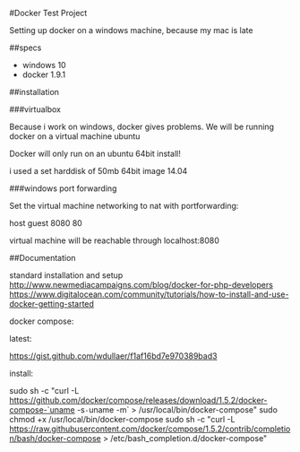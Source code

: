 #Docker Test Project

Setting up docker on a windows machine, because my mac is late

##specs
- windows 10
- docker 1.9.1

##installation

###virtualbox

Because i work on windows, docker gives problems. We will be running docker on a virtual machine ubuntu

Docker will only run on an ubuntu 64bit install! 

i used a set harddisk of 50mb 
64bit image 14.04

###windows port forwarding

Set the virtual machine networking to nat with portforwarding: 

host  guest 
8080  80

virtual machine will be reachable through localhost:8080

##Documentation

standard installation and setup
http://www.newmediacampaigns.com/blog/docker-for-php-developers
https://www.digitalocean.com/community/tutorials/how-to-install-and-use-docker-getting-started

docker compose: 

latest: 

https://gist.github.com/wdullaer/f1af16bd7e970389bad3

install:

sudo sh -c "curl -L https://github.com/docker/compose/releases/download/1.5.2/docker-compose-`uname -s`-`uname -m` > /usr/local/bin/docker-compose"
sudo chmod +x /usr/local/bin/docker-compose
sudo sh -c "curl -L https://raw.githubusercontent.com/docker/compose/1.5.2/contrib/completion/bash/docker-compose > /etc/bash_completion.d/docker-compose"
